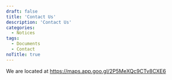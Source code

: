 ```yaml
---
draft: false
title: 'Contact Us'
description: 'Contact Us'
categories:
  - Notices
tags:
  - Documents
  - Contact
noTitle: true
---
```

We are located at
https://maps.app.goo.gl/2P5MeXQc9CTv8CXE6

